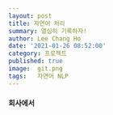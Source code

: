 ```yaml
---
layout: post
title: 자연어 처리
summary: 열심히 기록하자!
author: Lee Chang Ho
date: '2021-01-26 08:52:00'
category: 프로젝트
published: true
image:  git.png
tags:   자연어 NLP
---
```


#### 회사에서 
<!--stackedit_data:
eyJoaXN0b3J5IjpbLTE2NDkxNjYxNjBdfQ==
-->